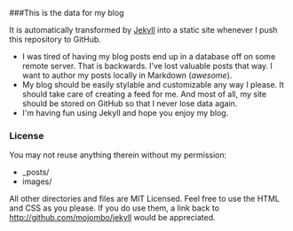 ###This is the data for my blog

It is automatically transformed by [Jekyll](http://jekyllrb.com) into a static site whenever I push this repository to GitHub.

* I was tired of having my blog posts end up in a database off on some remote server. That is backwards. I’ve lost valuable posts that way. I want to author my posts locally in Markdown (*awesome*). 
* My blog should be easily stylable and customizable any way I please. It should take care of creating a feed for me. And most of all, my site should be stored on GitHub so that I never lose data again.
* I'm having fun using Jekyll and hope you enjoy my blog.

### License

You may not reuse anything therein without my permission:

- _posts/
- images/

All other directories and files are MIT Licensed. Feel free to use the HTML and CSS as you please. If you do use them, a link back to http://github.com/mojombo/jekyll would be appreciated.


